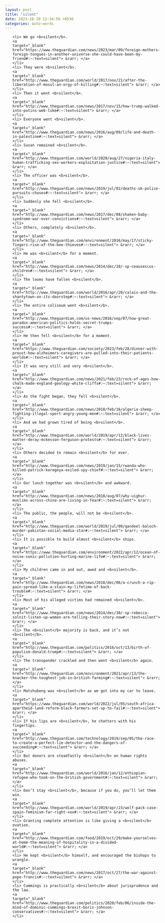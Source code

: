 ```yaml
---
layout: post
title: "silent"
date: 2023-10-10 12:34:56 +0530
categories: auto-words
---
```

<ol>

    <li> We go <b>silent</b>.
    <a 
    target="_blank" 
    href="https://www.theguardian.com/news/2023/mar/09/foreign-mothers-foreign-tongues-in-another-universe-she-could-have-been-my-friend#:~:text=silent"> &rarr; </a>
    </li>
    <li> They were <b>silent</b>.
    <a 
    target="_blank" 
    href="http://www.theguardian.com/world/2017/nov/21/after-the-liberation-of-mosul-an-orgy-of-killing#:~:text=silent"> &rarr; </a>
    </li>
    <li> Then it went <b>silent</b>.
    <a 
    target="_blank" 
    href="http://www.theguardian.com/news/2017/nov/15/how-trump-walked-into-putins-web-luke#:~:text=silent"> &rarr; </a>
    </li>
    <li> Everyone went <b>silent</b>.
    <a 
    target="_blank" 
    href="http://www.theguardian.com/news/2016/aug/09/life-and-death-in-palestine#:~:text=silent"> &rarr; </a>
    </li>
    <li> Susan remained <b>silent</b>.
    <a 
    target="_blank" 
    href="http://www.theguardian.com/world/2020/aug/27/nigeria-italy-human-trafficking-sex-workers-exploitation-justice#:~:text=silent"> &rarr; </a>
    </li>
    <li> The officer was <b>silent</b>.
    <a 
    target="_blank" 
    href="http://www.theguardian.com/news/2019/jul/02/deaths-uk-police-pursuits-chases#:~:text=silent"> &rarr; </a>
    </li>
    <li> Suddenly she fell <b>silent</b>.
    <a 
    target="_blank" 
    href="http://www.theguardian.com/news/2017/dec/08/shaken-baby-syndrome-war-over-convictions#:~:text=silent"> &rarr; </a>
    </li>
    <li> Others, completely <b>silent</b>.
    <a 
    target="_blank" 
    href="http://www.theguardian.com/environment/2016/may/17/sticky-fingers-rise-of-the-bee-thieves#:~:text=silent"> &rarr; </a>
    </li>
    <li> He was <b>silent</b> for a moment.
    <a 
    target="_blank" 
    href="http://www.theguardian.com/news/2014/dec/10/-sp-ceausescus-children#:~:text=silent"> &rarr; </a>
    </li>
    <li> The looms have fallen <b>silent</b>.
    <a 
    target="_blank" 
    href="http://www.theguardian.com/world/2016/apr/20/calais-and-the-shantytown-on-its-doorstep#:~:text=silent"> &rarr; </a>
    </li>
    <li> The entire coliseum went <b>silent</b>.
    <a 
    target="_blank" 
    href="http://www.theguardian.com/us-news/2016/sep/07/how-great-paradox-american-politics-holds-secret-trumps-success#:~:text=silent"> &rarr; </a>
    </li>
    <li> He then fell <b>silent</b> for a moment.
    <a 
    target="_blank" 
    href="https://www.theguardian.com/society/2023/feb/28/dinner-with-proust-how-alzheimers-caregivers-are-pulled-into-their-patients-worlds#:~:text=silent"> &rarr; </a>
    </li>
    <li> It was very still and very <b>silent</b>.
    <a 
    target="_blank" 
    href="http://www.theguardian.com/news/2021/feb/23/rock-of-ages-how-chalk-made-england-geology-white-cliffs#:~:text=silent"> &rarr; </a>
    </li>
    <li> As the fight began, they fell <b>silent</b>.
    <a 
    target="_blank" 
    href="http://www.theguardian.com/news/2018/feb/16/algeria-sheep-fighting-illegal-sport-angry-young-men#:~:text=silent"> &rarr; </a>
    </li>
    <li> And we had grown tired of being <b>silent</b>.
    <a 
    target="_blank" 
    href="http://www.theguardian.com/world/2019/apr/12/black-lives-matter-deray-mckesson-ferguson-protests#:~:text=silent"> &rarr; </a>
    </li>
    <li> Others decided to remain <b>silent</b> for ever.
    <a 
    target="_blank" 
    href="http://www.theguardian.com/news/2019/jan/15/rwanda-who-killed-patrick-karegeya-exiled-spy-chief#:~:text=silent"> &rarr; </a>
    </li>
    <li> Our lunch together was <b>silent</b> and awkward.
    <a 
    target="_blank" 
    href="http://www.theguardian.com/news/2018/aug/07/why-uighur-muslims-across-china-are-living-in-fear#:~:text=silent"> &rarr; </a>
    </li>
    <li> The public, the people, will not be <b>silent</b>.
    <a 
    target="_blank" 
    href="http://www.theguardian.com/world/2019/jul/09/qandeel-baloch-murder-pakistan-social-media-star#:~:text=silent"> &rarr; </a>
    </li>
    <li> It is possible to build almost <b>silent</b> ships.
    <a 
    target="_blank" 
    href="https://www.theguardian.com/environment/2022/apr/12/ocean-of-noise-sonic-pollution-hurting-marine-life#:~:text=silent"> &rarr; </a>
    </li>
    <li> My children came in and out, awed and <b>silent</b>.
    <a 
    target="_blank" 
    href="http://www.theguardian.com/news/2018/dec/06/a-crunch-a-rip-pain-spread-like-a-stain-my-lifetime-of-back-trouble#:~:text=silent"> &rarr; </a>
    </li>
    <li> Most of his alleged victims had remained <b>silent</b>.
    <a 
    target="_blank" 
    href="http://www.theguardian.com/news/2014/dec/30/-sp-rebecca-solnit-listen-up-women-are-telling-their-story-now#:~:text=silent"> &rarr; </a>
    </li>
    <li> The <b>silent</b> majority is back, and it’s not <b>silent</b>.
    <a 
    target="_blank" 
    href="http://www.theguardian.com/politics/2016/oct/13/birth-of-populism-donald-trump#:~:text=silent"> &rarr; </a>
    </li>
    <li> The transponder crackled and then went <b>silent</b> again.
    <a 
    target="_blank" 
    href="http://www.theguardian.com/environment/2021/apr/13/the-knacker-the-toughest-job-in-british-farming#:~:text=silent"> &rarr; </a>
    </li>
    <li> Matshubeng was <b>silent</b> as we got into my car to leave.
    <a 
    target="_blank" 
    href="https://www.theguardian.com/world/2022/jul/05/south-africa-apartheid-land-reform-black-farmers-set-up-to-fail#:~:text=silent"> &rarr; </a>
    </li>
    <li> If his lips are <b>silent</b>, he chatters with his fingertips.
    <a 
    target="_blank" 
    href="http://www.theguardian.com/technology/2019/sep/05/the-race-to-create-a-perfect-lie-detector-and-the-dangers-of-succeeding#:~:text=silent"> &rarr; </a>
    </li>
    <li> But donors are steadfastly <b>silent</b> on human rights abuses.
    <a 
    target="_blank" 
    href="http://www.theguardian.com/world/2016/jan/12/ethiopian-refugee-who-took-on-the-british-government#:~:text=silent"> &rarr; </a>
    </li>
    <li> Don’t stay <b>silent</b>, because if you do, you’ll let them win.
    <a 
    target="_blank" 
    href="http://www.theguardian.com/world/2019/apr/23/wolf-pack-case-spain-feminism-far-right-vox#:~:text=silent"> &rarr; </a>
    </li>
    <li> Granting complete attention is like giving a <b>silent</b> ovation.
    <a 
    target="_blank" 
    href="http://www.theguardian.com/food/2019/oct/29/make-yourselves-at-home-the-meaning-of-hospitality-in-a-divided-world#:~:text=silent"> &rarr; </a>
    </li>
    <li> He kept <b>silent</b> himself, and encouraged the bishops to wrangle.
    <a 
    target="_blank" 
    href="http://www.theguardian.com/news/2017/oct/27/the-war-against-pope-francis#:~:text=silent"> &rarr; </a>
    </li>
    <li> Cummings is practically <b>silent</b> about jurisprudence and the law.
    <a 
    target="_blank" 
    href="http://www.theguardian.com/politics/2020/feb/06/inside-the-mind-of-dominic-cummings-brexit-boris-johnson-conservatives#:~:text=silent"> &rarr; </a>
    </li>